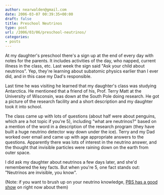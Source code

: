 ```yaml
---
author: nearwalden@gmail.com
date: 2006-03-07 00:39:35+00:00
draft: false
title: Preschool Neutrinos
type: post
url: /2006/03/06/preschool-neutrinos/
categories:
- posts
---
```


At my daughter's preschool there's a sign up at the end of every day with notes for the parents.  It includes activities of the day, who napped, current illness in the class, etc.  Last week the sign said "Ask your child about neutrinos".  Yep, they're learning about subatomic physics earlier than I ever did, and in this case my Dad's responsible.





Last time he was visiting he learned that my daughter's class was studying Antarctica.  He mentioned that a friend of his, Prof. Terry Matt at the University of Wisconsin, was down at the South Pole doing research.  He got a picture of the research facility and a short description and my daughter took it into school.





The class came up with lots of questions (about half were about penguins, which are a hot topic if you're 5), including "what are neutrinos?" based on a mention of the word in a description of the research program (they have built a huge neutrino detector way down under the ice).  Terry and my Dad worked over email and came up with age appropriate answers to the questions.  Apparently there was lots of interest in the neutrino answer, and the thought that invisible particles were raining down on the earth from outer space.





I did ask my daughter about neutrinos a few days later, and she'd remembered the key facts.  But when you're 5, one fact stands out:  "Neutrinos are invisible, you know".





(Note:  if you want to brush up on your neutrino knowledge, [PBS has a good show](http://www.pbs.org/wgbh/nova/neutrino/) on right now about them)




